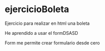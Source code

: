# ejercicioBoleta
Ejercicio para realizar en html una boleta

He aprendido a usar el formDSASD

Form me permite crear formulario desde cero

